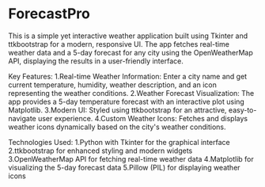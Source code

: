 # ForecastPro
This is a simple yet interactive weather application built using Tkinter and ttkbootstrap for a modern, responsive UI. The app fetches real-time weather data and a 5-day forecast for any city using the OpenWeatherMap API, displaying the results in a user-friendly interface.

Key Features:
1.Real-time Weather Information: Enter a city name and get current temperature, humidity, weather description, and an icon representing the weather conditions.
2.Weather Forecast Visualization: The app provides a 5-day temperature forecast with an interactive plot using Matplotlib.
3.Modern UI: Styled using ttkbootstrap for an attractive, easy-to-navigate user experience.
4.Custom Weather Icons: Fetches and displays weather icons dynamically based on the city's weather conditions.


Technologies Used:
1.Python with Tkinter for the graphical interface
2.ttkbootstrap for enhanced styling and modern widgets
3.OpenWeatherMap API for fetching real-time weather data
4.Matplotlib for visualizing the 5-day forecast data
5.Pillow (PIL) for displaying weather icons
